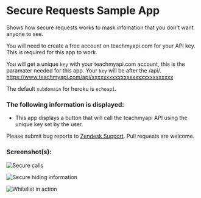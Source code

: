 # Secure Requests Sample App

Shows how secure requests works to mask infomation that you don't want anyone to see.

You will need to create a free account on teachmyapi.com for your API key. This is required for this app to work.

You will get a unique `key` with your teachmyapi.com account, this is the paramater needed for this app.
Your `key` will be after the /api/. https://www.teachmyapi.com/api/xxxxxxxxxxxxxxxxxxxxxxxxxxxx

The default `subdomain` for heroku is `echoapi`.

### The following information is displayed:

* This app displays a button that will call the teachmyapi API using the unique key set by the user.

Please submit bug reports to [Zendesk Support](support@zendesk.com). Pull requests are welcome.

### Screenshot(s):
![Secure calls](http://f.cl.ly/items/2S4223223b2m0L0c0p1s/demo1.gif)

![Secure hiding information](http://f.cl.ly/items/1U0G2f1T2Q372m3d3s3I/demo2.gif)

![Whitelist in action](http://f.cl.ly/items/3q2Y033m0d0w1k3u1O1c/demo3.gif)
